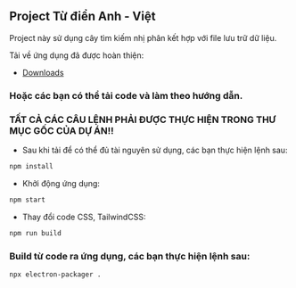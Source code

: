 ## Project Từ điển Anh - Việt
Project này sử dụng cây tìm kiếm nhị phân kết hợp với file lưu trữ dữ liệu.

Tải về ứng dụng đã được hoàn thiện:

- [Downloads](https://github.com/trongnhan190901/DictionaryApplication/releases)

### Hoặc các bạn có thể tải code và làm theo hướng dẫn.
### TẤT CẢ CÁC CÂU LỆNH PHẢI ĐƯỢC THỰC HIỆN TRONG THƯ MỤC GỐC CỦA DỰ ÁN!!

-  Sau khi tải để có thể đủ tài nguyên sử dụng, các bạn thực hiện lệnh sau:

```bash
npm install
```

- Khởi động ứng dụng:

```bash
npm start
```
- Thay đổi code CSS, TailwindCSS:
```bash
npm run build
```
###  Build từ code ra ứng dụng, các bạn thực hiện lệnh sau:

```bash
npx electron-packager .
```
